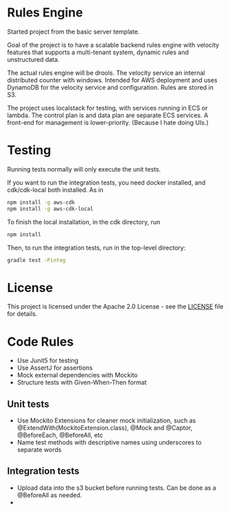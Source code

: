 # Rules Engine

Started project from the basic server template.

Goal of the project is to have a scalable backend rules engine with
velocity features that supports a multi-tenant system, dynamic rules
and unstructured data.

The actual rules engine will be drools. The velocity service an internal
distributed counter with windows. Intended for AWS deployment and uses
DynamoDB for the velocity service and configuration. Rules are stored
in S3.

The project uses localstack for testing, with services running in ECS or
lambda. The control plan is and data plan are separate ECS services.
A front-end for management is lower-priority. (Because I hate doing UIs.)

# Testing

Running tests normally will only execute the unit tests.

If you want to run the integration tests, you need docker installed, and cdk/cdk-local 
both installed. As in

```bash
npm install -g aws-cdk
npm install -g aws-cdk-local
````

To finish the local installation, in the cdk directory, run

```bash
npm install
````

Then, to run the integration tests, run in the top-level directory:

```bash
gradle test -Pinteg
```

# License

This project is licensed under the Apache 2.0 License - see the [LICENSE](LICENSE) file for details.

# Code Rules

* Use Junit5 for testing
* Use AssertJ for assertions
* Mock external dependencies with Mockito
* Structure tests with Given-When-Then format

## Unit tests

* Use Mockito Extensions for cleaner mock initialization, such as @ExtendWith(MockitoExtension.class), @Mock and @Captor, @BeforeEach, @BeforeAll, etc
* Name test methods with descriptive names using underscores to separate words

## Integration tests

* Upload data into the s3 bucket before running tests. Can be done as a @BeforeAll as needed.
* 
